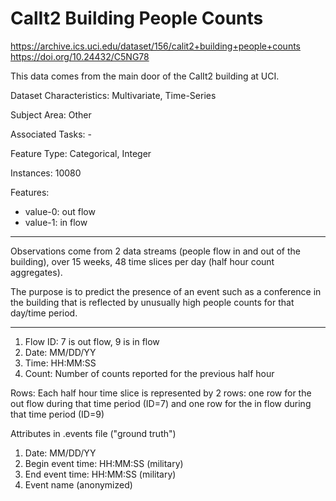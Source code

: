 # CalIt2 Building People Counts

https://archive.ics.uci.edu/dataset/156/calit2+building+people+counts
https://doi.org/10.24432/C5NG78

This data comes from the main door of the CalIt2 building at UCI.

Dataset Characteristics: Multivariate, Time-Series

Subject Area: Other

Associated Tasks: -

Feature Type: Categorical, Integer

Instances: 10080

Features: 
- value-0: out flow
- value-1: in flow

---

Observations come from 2 data streams (people flow in and out of the building),  over 15 weeks, 48 time slices per day (half hour count aggregates). 

The purpose is to predict the presence of an event such as a conference in the building that is reflected by unusually high people counts for that day/time period.

---

1.  Flow ID: 7 is out flow, 9 is in flow
2.  Date: MM/DD/YY
3.  Time: HH:MM:SS
4.  Count: Number of counts reported for the previous half hour
  
Rows: Each half hour time slice is represented by 2 rows: one row for the out flow during that time period (ID=7) and one row for the in flow during that time period (ID=9)

Attributes in .events file ("ground truth")
1.  Date: MM/DD/YY
2.  Begin event time: HH:MM:SS (military) 
3.  End event time: HH:MM:SS (military)
4.  Event name (anonymized)
